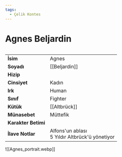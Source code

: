 ```yaml
---
tags:
  - Çelik Kontes
---  
```

# Agnes Beljardin  
  
<div class="row" markdown>  
<div class="column" markdown>  
  
|  |  |  
|---|---|  
| **İsim** | Agnes |  
| **Soyadı** | [[Beljardin]] |  
| **Hizip** |  |  
| **Cinsiyet** | Kadın |  
| **Irk** | Human |  
| **Sınıf** | Fighter |  
| **Kütük** | [[Altbrück]] |  
| **Münasebet** | Müttefik |  
| **Karakter Betimi** |  |  
| **İlave Notlar** | Alfons'un ablası<br>5 Yıldır Altbrück'ü yönetiyor |  
  
</div>  
<div class="column" markdown>  
![[Agnes_portrait.webp]]  
</div>  
</div>